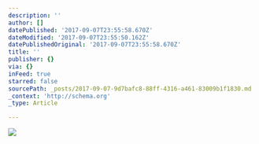 ```yaml
---
description: ''
author: []
datePublished: '2017-09-07T23:55:58.670Z'
dateModified: '2017-09-07T23:55:50.162Z'
datePublishedOriginal: '2017-09-07T23:55:58.670Z'
title: ''
publisher: {}
via: {}
inFeed: true
starred: false
sourcePath: _posts/2017-09-07-9d7bafc8-88ff-4316-a461-83009b1f1830.md
_context: 'http://schema.org'
_type: Article

---
```

![](https://the-grid-user-content.s3-us-west-2.amazonaws.com/34b60a6e-1e8f-4c31-8e77-d1412ccab06a.png)